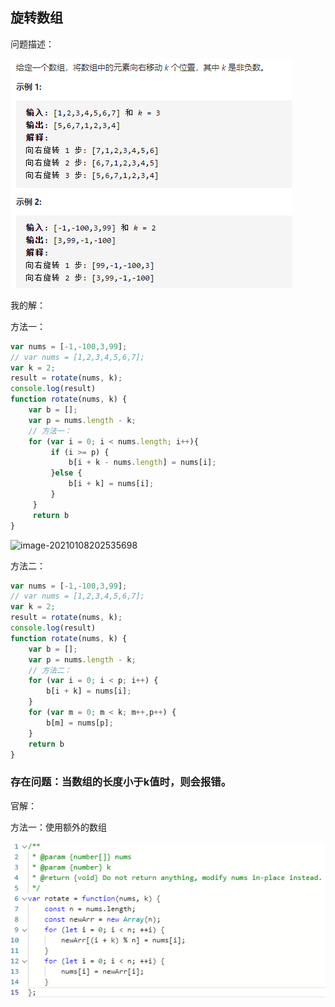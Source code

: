 ## 旋转数组

问题描述：

![image-20210108202405210](../img/image-20210108202405210.png)

我的解：

方法一：

```javascript
var nums = [-1,-100,3,99];
// var nums = [1,2,3,4,5,6,7];
var k = 2;
result = rotate(nums, k);
console.log(result)
function rotate(nums, k) {
    var b = [];
    var p = nums.length - k;
    // 方法一：
    for (var i = 0; i < nums.length; i++){
         if (i >= p) {
             b[i + k - nums.length] = nums[i];
         }else {
             b[i + k] = nums[i];
         }
     }
     return b
}
```

<img src="../img/image-20210108202535698.png" alt="image-20210108202535698"/>

方法二：

```javascript
var nums = [-1,-100,3,99];
// var nums = [1,2,3,4,5,6,7];
var k = 2;
result = rotate(nums, k);
console.log(result)
function rotate(nums, k) {
    var b = [];
    var p = nums.length - k;
    // 方法二：
    for (var i = 0; i < p; i++) {
        b[i + k] = nums[i];
    }
    for (var m = 0; m < k; m++,p++) {
        b[m] = nums[p];
    }
    return b
}
```

### 存在问题：当数组的长度小于k值时，则会报错。



官解：

方法一：使用额外的数组

![image-20210108214330087](../img/image-20210108214330087.png)